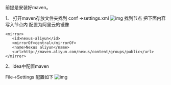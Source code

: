 前提是安装好maven。

1、    打开maven存放文件夹找到 conf ->settings.xml 
 ![img](file:///C:/Users/m1885/AppData/Local/Temp/msohtmlclip1/01/clip_image002.jpg)
 找到节点 
 把下面内容写入节点内 配置为阿里云的镜像

```
<mirror>
   <id>nexus-aliyun</id>
   <mirrorOf>central</mirrorOf>
   <name>Nexus aliyun</name>
   <url>http://maven.aliyun.com/nexus/content/groups/public</url>
</mirror>
```

2、idea中配置maven

File->Settings 配置如下 
 ![img](file:///C:/Users/m1885/AppData/Local/Temp/msohtmlclip1/01/clip_image004.png)


